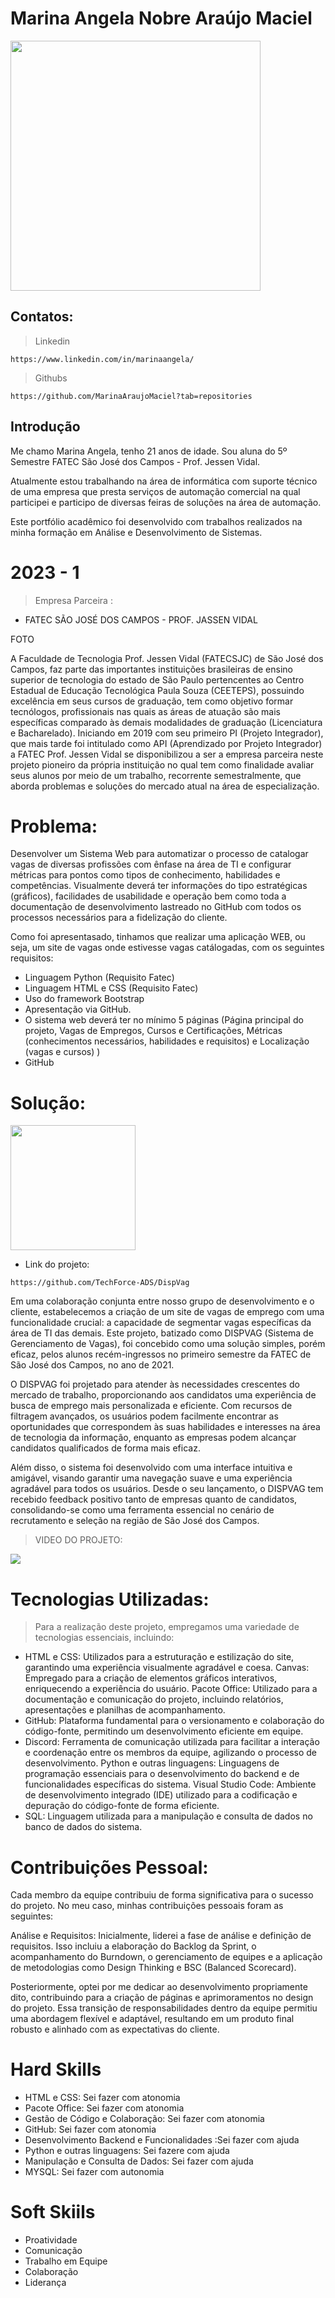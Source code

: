 # Marina Angela Nobre Araújo Maciel
<img src="https://github.com/MarinaAraujoMaciel/TG---MARINA/blob/main/Imagens/PERFIL_MARINA.png" width="400" height="400">

## Contatos: 

> Linkedin 
```
https://www.linkedin.com/in/marinaangela/
```
> Githubs
```
https://github.com/MarinaAraujoMaciel?tab=repositories
```

## Introdução

Me chamo Marina Angela, tenho 21 anos de idade. Sou aluna do 5º Semestre FATEC São José dos Campos - Prof. Jessen Vidal.

Atualmente estou trabalhando na área de informática com suporte técnico de uma empresa que presta serviços de automação comercial na qual participei e participo de diversas feiras de soluções na área de automação.

Este portfólio acadêmico foi desenvolvido com trabalhos realizados na minha formação em Análise e Desenvolvimento de Sistemas.

# 2023 - 1 

> Empresa Parceira :
 - FATEC SÃO JOSÉ DOS CAMPOS - PROF. JASSEN VIDAL

 FOTO

 A Faculdade de Tecnologia Prof. Jessen Vidal (FATECSJC) de São José dos Campos, faz parte das importantes instituições brasileiras de ensino superior de tecnologia do estado de São Paulo pertencentes ao Centro Estadual de Educação Tecnológica Paula Souza (CEETEPS), possuindo excelência em seus cursos de graduação, tem como objetivo formar tecnólogos, profissionais nas quais as áreas de atuação são mais específicas comparado às demais modalidades de graduação (Licenciatura e Bacharelado).
 Iniciando em 2019 com seu primeiro PI (Projeto Integrador), que mais tarde foi intitulado como API (Aprendizado por Projeto Integrador) a FATEC Prof. Jessen Vidal se disponibilizou a ser a empresa parceira neste projeto pioneiro da própria instituição no qual tem como finalidade avaliar seus alunos por meio de um trabalho, recorrente semestralmente, que aborda problemas e soluções do mercado atual na área de especialização.

# Problema: 

 Desenvolver um Sistema Web para automatizar o processo de catalogar vagas de diversas profissões com ênfase na área de TI e configurar métricas para pontos como tipos de conhecimento, habilidades e competências. Visualmente deverá ter informações do tipo estratégicas (gráficos), facilidades de usabilidade e operação bem como toda a documentação de desenvolvimento lastreado no GitHub com todos os processos necessários para a fidelização do cliente.

 Como foi apresentasado, tinhamos que realizar uma aplicação WEB, ou seja, um site de vagas onde estivesse vagas catálogadas, com os seguintes requisitos:

- Linguagem Python (Requisito Fatec)
- Linguagem HTML e CSS (Requisito Fatec)
- Uso do framework Bootstrap
- Apresentação via GitHub.
- O sistema web deverá ter no mínimo 5 páginas (Página principal do projeto, Vagas de Empregos, Cursos e Certificações, Métricas (conhecimentos necessários, habilidades e requisitos) e Localização (vagas e cursos) )
- GitHub

# Solução: 

<img src="https://github.com/TechForce-ADS/imagens/blob/main/logo%20dispvag.jpeg" width="200" height="200">

- Link do projeto: 
```
https://github.com/TechForce-ADS/DispVag
```

 Em uma colaboração conjunta entre nosso grupo de desenvolvimento e o cliente, estabelecemos a criação de um site de vagas de emprego com uma funcionalidade crucial: a capacidade de segmentar vagas específicas da área de TI das demais. Este projeto, batizado como DISPVAG (Sistema de Gerenciamento de Vagas), foi concebido como uma solução simples, porém eficaz, pelos alunos recém-ingressos no primeiro semestre da FATEC de São José dos Campos, no ano de 2021.

O DISPVAG foi projetado para atender às necessidades crescentes do mercado de trabalho, proporcionando aos candidatos uma experiência de busca de emprego mais personalizada e eficiente. Com recursos de filtragem avançados, os usuários podem facilmente encontrar as oportunidades que correspondem às suas habilidades e interesses na área de tecnologia da informação, enquanto as empresas podem alcançar candidatos qualificados de forma mais eficaz.

Além disso, o sistema foi desenvolvido com uma interface intuitiva e amigável, visando garantir uma navegação suave e uma experiência agradável para todos os usuários. 
Desde o seu lançamento, o DISPVAG tem recebido feedback positivo tanto de empresas quanto de candidatos, consolidando-se como uma ferramenta essencial no cenário de recrutamento e seleção na região de São José dos Campos.


> VIDEO DO PROJETO: 

<img src="https://github.com/TechForce-ADS/DispVag/blob/main/Projeto/Imagens_API/video3sprint3.gif" >


# Tecnologias Utilizadas:

> Para a realização deste projeto, empregamos uma variedade de tecnologias essenciais, incluindo:

- HTML e CSS: Utilizados para a estruturação e estilização do site, garantindo uma experiência visualmente agradável e coesa.
Canvas: Empregado para a criação de elementos gráficos interativos, enriquecendo a experiência do usuário.
Pacote Office: Utilizado para a documentação e comunicação do projeto, incluindo relatórios, apresentações e planilhas de acompanhamento.
- GitHub: Plataforma fundamental para o versionamento e colaboração do código-fonte, permitindo um desenvolvimento eficiente em equipe.
- Discord: Ferramenta de comunicação utilizada para facilitar a interação e coordenação entre os membros da equipe, agilizando o processo de desenvolvimento.
Python e outras linguagens: Linguagens de programação essenciais para o desenvolvimento do backend e de funcionalidades específicas do sistema.
Visual Studio Code: Ambiente de desenvolvimento integrado (IDE) utilizado para a codificação e depuração do código-fonte de forma eficiente.
- SQL: Linguagem utilizada para a manipulação e consulta de dados no banco de dados do sistema.

# Contribuições Pessoal:

Cada membro da equipe contribuiu de forma significativa para o sucesso do projeto. No meu caso, minhas contribuições pessoais foram as seguintes:

Análise e Requisitos: Inicialmente, liderei a fase de análise e definição de requisitos. Isso incluiu a elaboração do Backlog da Sprint, o acompanhamento do Burndown, o gerenciamento de equipes e a aplicação de metodologias como Design Thinking e BSC (Balanced Scorecard).

Posteriormente, optei por me dedicar ao desenvolvimento propriamente dito, contribuindo para a criação de páginas e aprimoramentos no design do projeto.
Essa transição de responsabilidades dentro da equipe permitiu uma abordagem flexível e adaptável, resultando em um produto final robusto e alinhado com as expectativas do cliente.


# Hard Skills 

 - HTML e CSS: Sei fazer com atonomia
 - Pacote Office: Sei fazer com atonomia
 - Gestão de Código e Colaboração:  Sei fazer com atonomia
 - GitHub:  Sei fazer com atonomia
 - Desenvolvimento Backend e Funcionalidades :Sei fazer com ajuda
 - Python e outras linguagens: Sei fazere com ajuda
 - Manipulação e Consulta de Dados: Sei fazer com ajuda
 - MYSQL: Sei fazer com autonomia


# Soft Skiils

 - Proatividade
 - Comunicação 
 - Trabalho em Equipe
 - Colaboração
 - Liderança








